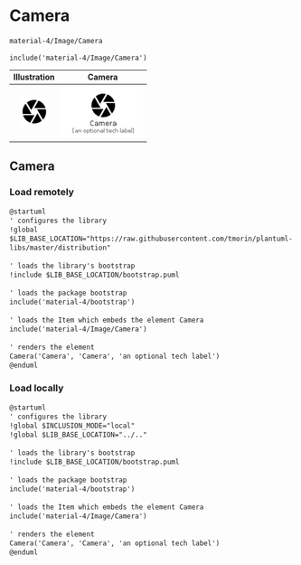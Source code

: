 # Camera


```text
material-4/Image/Camera
```

```text
include('material-4/Image/Camera')
```



| Illustration | Camera |
| :---: | :---: |
| ![illustration for Illustration](../../material-4/Image/Camera.png) | ![illustration for Camera](../../material-4/Image/Camera.Local.png) |




## Camera

### Load remotely
```plantuml
@startuml
' configures the library
!global $LIB_BASE_LOCATION="https://raw.githubusercontent.com/tmorin/plantuml-libs/master/distribution"

' loads the library's bootstrap
!include $LIB_BASE_LOCATION/bootstrap.puml

' loads the package bootstrap
include('material-4/bootstrap')

' loads the Item which embeds the element Camera
include('material-4/Image/Camera')

' renders the element
Camera('Camera', 'Camera', 'an optional tech label')
@enduml
```

### Load locally
```plantuml
@startuml
' configures the library
!global $INCLUSION_MODE="local"
!global $LIB_BASE_LOCATION="../.."

' loads the library's bootstrap
!include $LIB_BASE_LOCATION/bootstrap.puml

' loads the package bootstrap
include('material-4/bootstrap')

' loads the Item which embeds the element Camera
include('material-4/Image/Camera')

' renders the element
Camera('Camera', 'Camera', 'an optional tech label')
@enduml
```

